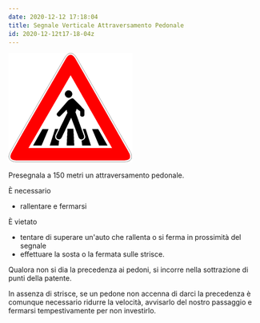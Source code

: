 ```yaml
---
date: 2020-12-12 17:18:04
title: Segnale Verticale Attraversamento Pedonale
id: 2020-12-12t17-18-04z
---
```


![](./images/attraversamento-pedonale.png)

Presegnala a 150 metri un attraversamento pedonale.

È necessario

- rallentare e fermarsi

È vietato

- tentare di superare un'auto che rallenta o si ferma in prossimità del segnale
- effettuare la sosta o la fermata sulle strisce.

Qualora non si dia la precedenza ai pedoni, si incorre nella sottrazione di
punti della patente.

In assenza di strisce, se un pedone non accenna di darci la precedenza è
comunque necessario ridurre la velocità, avvisarlo del nostro passaggio e
fermarsi tempestivamente per non investirlo.

